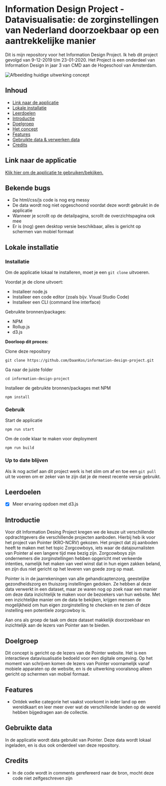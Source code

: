# Information Design Project - Datavisualisatie: de zorginstellingen van Nederland doorzoekbaar op een aantrekkelijke manier


Dit is mijn repository voor het Information Design Project. Ik heb dit project gevolgd van 9-12-2019 t/m 23-01-2020. Het Project is een onderdeel van Information Design in jaar 3 van CMD aan de Hogeschool van Amsterdam.

![Afbeelding huidige uitwerking concept](https://i.imgur.com/5Jc4iti.png)

## Inhoud
* [Link naar de applicatie](#link-naar-de-applicatie)
* [Lokale installatie](#lokale-installatie)
* [Leerdoelen](#leerdoelen)
* [Introductie](#introductie)
* [Doelgroep](#doelgroep)
* [Het concept](#het-concept)
* [Features](#features)
* [Gebruikte data & verwerken data](#gebruikte-data)
* [Credits](#credits)

## Link naar de applicatie
[Klik hier om de applicatie te gebruiken/bekijken.](https://jolly-liskov-eadef5.netlify.com/)

## Bekende bugs
* De html/css/js code is nog erg messy
* De data wordt nog niet opgeschoond voordat deze wordt gebruikt in de applicatie
* Wanneer je scrollt op de detailpagina, scrollt de overzichtspagina ook mee
* Er is (nog) geen desktop versie beschikbaar, alles is gericht op schermen van mobiel formaat

## Lokale installatie
### Installatie
Om de applicatie lokaal te installeren, moet je een ```git clone``` uitvoeren.

Voordat je de clone uitvoert:
* Installeer node.js
* Installeer een code editor (zoals bijv. Visual Studio Code)
* Installeer een CLI (command line interface)

Gebruikte bronnen/packages:
* NPM
* Rollup.js
* d3.js

**Doorloop dit proces:**

Clone deze repository
```
git clone https://github.com/DaanKos/information-design-project.git
```

Ga naar de juiste folder
```
cd information-design-project
```

Installeer de gebruikte bronnen/packages met NPM
```
npm install
```

### Gebruik
Start de applicatie
```
npm run start
```

Om de code klaar te maken voor deployment
```
npm run build
```

### Up to date blijven
Als ik nog actief aan dit project werk is het slim om af en toe een ```git pull``` uit te voeren om er zeker van te zijn dat je de meest recente versie gebruikt.

## Leerdoelen
- [x] Meer ervaring opdoen met d3.js

## Introductie
Voor dit Information Desing Project kregen we de keuze uit verschillende opdrachtgevers die verschillende projecten aanboden. Hierbij heb ik voor het project van Pointer (KRO-NCRV) gekozen. Het project dat zij aanboden heeft te maken met het topic Zorgcowboys, iets waar de datajournalisten van Pointer al een langere tijd mee bezig zijn. Zorgcowboys zijn ondernemers die zorginstellingen hebben opgericht met verkeerde intenties, namelijk het maken van veel winst dat in hun eigen zakken beland, en zijn dus niet gericht op het leveren van goede zorg op maat.

Pointer is in de jaarrekeningen van alle gehandicaptenzorg, geestelijke gezondheidszorg en thuiszorg instellingen gedoken. Ze hebben al deze data verwerkt in een dataset, maar ze waren nog op zoek naar een manier om deze data inzichtelijk te maken voor de bezoekers van hun website. Met een inzichtelijke manier om de data te bekijken, krijgen mensen de mogelijkheid om hun eigen zorginstelling te checken en te zien of deze instelling een potentiele zorgcowboy is.

Aan ons als groep de taak om deze dataset makkelijk doorzoekbaar en inzichtelijk aan de lezers van Pointer aan te bieden.

## Doelgroep
Dit concept is gericht op de lezers van de Pointer website. Het is een interactieve datavisualisatie bedoeld voor een digitale omgeving. Op het moment van schrijven komen de lezers van Pointer voornamelijk vanaf mobiele apparaten op de website, en is de uitwerking vooralsnog alleen gericht op schermen van mobiel formaat.

## Features
* Ontdek welke categorie het vaakst voorkomt in ieder land op een wereldkaart en leer meer over wat de verschillende landen op de wereld hebben bijgedragen aan de collectie.

## Gebruikte data
In de applicatie wordt data gebruikt van Pointer. Deze data wordt lokaal ingeladen, en is dus ook onderdeel van deze repository.

## Credits
* In de code wordt in comments gerefereerd naar de bron, mocht deze code niet zelfgeschreven zijn

